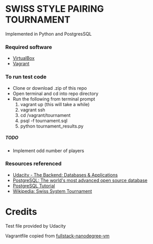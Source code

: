 # SWISS STYLE PAIRING TOURNAMENT
Implemented in Python and PostgresSQL

### Required software
* [VirtualBox]()
* [Vagrant]()

### To run test code
 *  Clone or download .zip of this repo
 *  Open terminal and cd into repo directory
 *  Run the following from terminal prompt
    1. vagrant up (this will take a while)
    2. vagrant ssh 
    3. cd /vagrant/tournament
    4. psql -f tournament.sql 
    5. python tournament_results.py
 


##### TODO
* Implement odd number of players

### Resources referenced
* [Udacity - The Backend: Databases & Applications](https://classroom.udacity.com/nanodegrees/nd004)
* [PostgreSQL: The world's most advanced open source database](https://postgresql.org)
* [PostgreSQL Tutorial](http://www.postgresqltutorial.com/)
* [Wikipedia: Swiss System Tournament](https://en.wikipedia.org/wiki/Swiss-system_tournament)

# Credits
Test file provided by Udacity

Vagrantfile copied from [fullstack-nanodegree-vm](https://github.com/udacity/fullstack-nanodegree-vm)